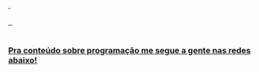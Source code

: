 <div>
   <a href=""https://github.com/Luis-Fellipe-Cordeiro"">
   <img height=""180em"" src=""https://github-readme-stats.vercel.app/api?username=Fellipe-Cordeiro&show_icons=true&theme=tokyonight&include_all_commits=true&count_private=true""/>
   <img height=""180em"" src=""https://github-readme-stats.vercel.app/api/top-langs/?username=Fellipe-Cordeiro&layout=compact&langs_count=6&theme=tokyonight""/>
</div>
    
<div style=""display: inline_block""><br>
  <img align=""center"" alt=""Js"" height=""30"" width=""40"" src=""https://raw.githubusercontent.com/devicons/devicon/master/icons/javascript/javascript-plain.svg"">
  <img align=""center"" alt=""HTML"" height=""30"" width=""40"" src=""https://raw.githubusercontent.com/devicons/devicon/master/icons/html5/html5-original.svg"">
  <img align=""center"" alt=""CSS"" height=""30"" width=""40"" src=""https://raw.githubusercontent.com/devicons/devicon/master/icons/css3/css3-original.svg"">
</div>
 
<br>
 
### Pra conteúdo sobre programação me segue a gente nas redes abaixo!
 
<div> 
  <a href=""https://www.youtube.com/Fellipe-Cordeiro"" target=""_blank""><img src=""https://img.shields.io/badge/YouTube-FF0000?style=for-the-badge&logo=youtube&logoColor=white"" target=""_blank""></a>
  <a href=""https://instagram.com/Fellipe-Cordeiro"" target=""_blank""><img src=""https://img.shields.io/badge/-Instagram-%23E4405F?style=for-the-badge&logo=instagram&logoColor=white"" target=""_blank""></a>
 <a href=""https://discord.gg/5DVhGKVf4h"" target=""_blank""><img src=""https://img.shields.io/badge/Discord-7289DA?style=for-the-badge&logo=discord&logoColor=white"" target=""_blank""></a> 
  <a href = ""mailto:gemeos@devemdobro.com""><img src=""https://img.shields.io/badge/-Gmail-%23333?style=for-the-badge&logo=gmail&logoColor=white"" target=""_blank""></a>
  <a href=""https://www.linkedin.com/in/ricardohdias"" target=""_blank""><img src=""https://img.shields.io/badge/-LinkedIn-%230077B5?style=for-the-badge&logo=linkedin&logoColor=white"" target=""_blank""></a>
</div>
